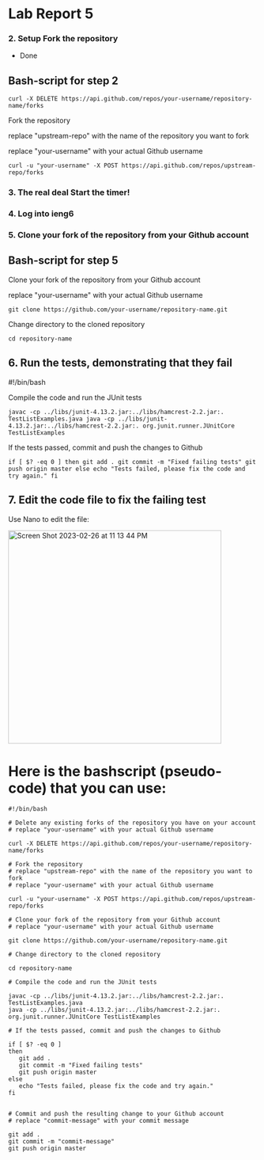 # Lab Report 5


### 2. Setup Fork the repository

  - Done


## Bash-script for step 2
`curl -X DELETE https://api.github.com/repos/your-username/repository-name/forks`

 Fork the repository
 
 replace "upstream-repo" with the name of the repository you want to fork
 
replace "your-username" with your actual Github username

`curl -u "your-username" -X POST https://api.github.com/repos/upstream-repo/forks`

### 3. The real deal Start the timer!

### 4. Log into ieng6

### 5. Clone your fork of the repository from your Github account

## Bash-script for step 5

Clone your fork of the repository from your Github account

replace "your-username" with your actual Github username

`git clone https://github.com/your-username/repository-name.git`

Change directory to the cloned repository

`cd repository-name`

## 6. Run the tests, demonstrating that they fail

#!/bin/bash

Compile the code and run the JUnit tests

`javac -cp ../libs/junit-4.13.2.jar:../libs/hamcrest-2.2.jar:. TestListExamples.java
java -cp ../libs/junit-4.13.2.jar:../libs/hamcrest-2.2.jar:. org.junit.runner.JUnitCore TestListExamples`

If the tests passed, commit and push the changes to Github

`if [ $? -eq 0 ]
then
    git add .
    git commit -m "Fixed failing tests"
    git push origin master
else
    echo "Tests failed, please fix the code and try again."
fi`


## 7. Edit the code file to fix the failing test


Use Nano to edit the file:


<img width="431" alt="Screen Shot 2023-02-26 at 11 13 44 PM" src="https://user-images.githubusercontent.com/122569310/221498054-082e4115-6107-4ba9-8b35-7127d4cdb2ec.png">


 # Here is the bashscript (pseudo-code) that you can use: 
 ```
#!/bin/bash

# Delete any existing forks of the repository you have on your account
# replace "your-username" with your actual Github username

curl -X DELETE https://api.github.com/repos/your-username/repository-name/forks

# Fork the repository
# replace "upstream-repo" with the name of the repository you want to fork
# replace "your-username" with your actual Github username

curl -u "your-username" -X POST https://api.github.com/repos/upstream-repo/forks

# Clone your fork of the repository from your Github account
# replace "your-username" with your actual Github username

git clone https://github.com/your-username/repository-name.git

# Change directory to the cloned repository

cd repository-name

# Compile the code and run the JUnit tests

javac -cp ../libs/junit-4.13.2.jar:../libs/hamcrest-2.2.jar:. TestListExamples.java
java -cp ../libs/junit-4.13.2.jar:../libs/hamcrest-2.2.jar:. org.junit.runner.JUnitCore TestListExamples

# If the tests passed, commit and push the changes to Github

if [ $? -eq 0 ]
then
    git add .
    git commit -m "Fixed failing tests"
    git push origin master
else
    echo "Tests failed, please fix the code and try again."
fi


# Commit and push the resulting change to your Github account
# replace "commit-message" with your commit message

git add .
git commit -m "commit-message"
git push origin master
```


